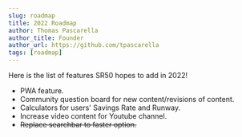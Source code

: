 ```yaml
---
slug: roadmap
title: 2022 Roadmap
author: Thomas Pascarella
author_title: Founder
author_url: https://github.com/tpascarella
tags: [roadmap]
---
```


Here is the list of features SR50 hopes to add in 2022!
- PWA feature.
- Community question board for new content/revisions of content.
- Calculators for users' Savings Rate and Runway.
- Increase video content for Youtube channel.
- ~~Replace searchbar to faster option.~~